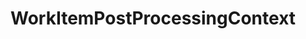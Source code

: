 ---
optionsClassName: WorkItemPostProcessingConfig
optionsClassFullName: MigrationTools._EngineV1.Configuration.Processing.WorkItemPostProcessingConfig
configurationSamples:
- name: default
  description: 
  code: >-
    {
      "$type": "WorkItemPostProcessingConfig",
      "Enabled": false,
      "WorkItemIDs": null,
      "WIQLQueryBit": "AND [TfsMigrationTool.ReflectedWorkItemId] = '' ",
      "WIQLOrderBit": null,
      "FilterWorkItemsThatAlreadyExistInTarget": false,
      "PauseAfterEachWorkItem": false,
      "WorkItemCreateRetryLimit": 0
    }
  sampleFor: MigrationTools._EngineV1.Configuration.Processing.WorkItemPostProcessingConfig
description: Reapply field mappings after a migration. Does not migtate Work Items, only reapplied changes to filed mappings.
className: WorkItemPostProcessingContext
typeName: Processors
architecture: v1
options:
- parameterName: Enabled
  type: Boolean
  description: missng XML code comments
  defaultValue: missng XML code comments
- parameterName: FilterWorkItemsThatAlreadyExistInTarget
  type: Boolean
  description: This loads all of the work items already saved to the Target and removes them from the Source work item list prior to commencing the run. While this may take some time in large data sets it reduces the time of the overall migration significantly if you need to restart.
  defaultValue: true
- parameterName: PauseAfterEachWorkItem
  type: Boolean
  description: Pause after each work item is migrated
  defaultValue: false
- parameterName: WIQLOrderBit
  type: String
  description: A work item query to affect the order in which the work items are migrated. Don't leave this empty.
  defaultValue: '[System.ChangedDate] desc'
- parameterName: WIQLQueryBit
  type: String
  description: A work item query based on WIQL to select only important work items. To migrate all leave this empty. See [WIQL Query Bits](#wiql-query-bits)
  defaultValue: AND  [Microsoft.VSTS.Common.ClosedDate] = '' AND [System.WorkItemType] NOT IN ('Test Suite', 'Test Plan','Shared Steps','Shared Parameter','Feedback Request')
- parameterName: WorkItemCreateRetryLimit
  type: Int32
  description: '**beta** If set to a number greater than 0 work items that fail to save will retry after a number of seconds equal to the retry count. This allows for periodic network glitches not to end the process.'
  defaultValue: 5
- parameterName: WorkItemIDs
  type: IList
  description: A list of work items to import
  defaultValue: '[]'
status: preview
processingTarget: Work Items

redirectFrom: []
layout: reference
toc: true
permalink: /Reference/v1/Processors/WorkItemPostProcessingContext/
title: WorkItemPostProcessingContext
categories:
- Processors
- v1
notes: ''
introduction: ''

---
